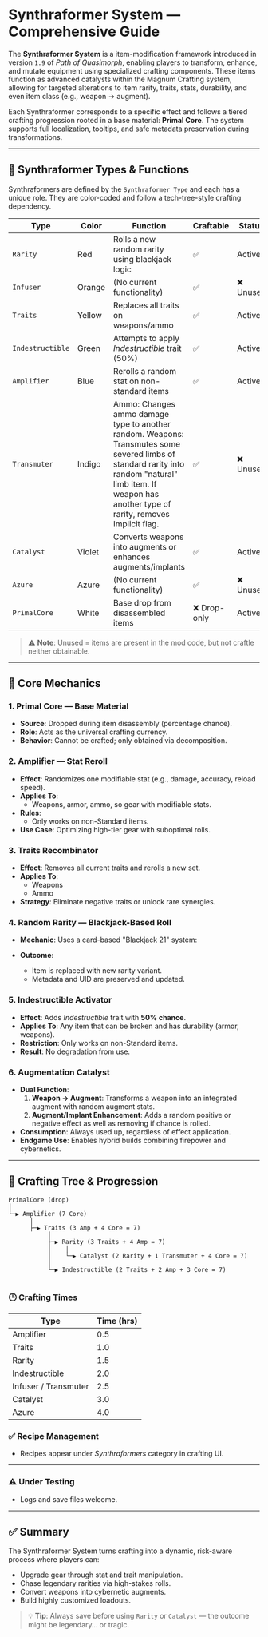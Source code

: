 # Synthraformer System — Comprehensive Guide

The **Synthraformer System** is a item-modification framework introduced in version `1.9` of *Path of Quasimorph*, enabling players to transform, enhance, and mutate equipment using specialized crafting components. These items function as advanced catalysts within the Magnum Crafting system, allowing for targeted alterations to item rarity, traits, stats, durability, and even item class (e.g., weapon → augment).

Each Synthraformer corresponds to a specific effect and follows a tiered crafting progression rooted in a base material: **Primal Core**. The system supports full localization, tooltips, and safe metadata preservation during transformations.


---

## 🔧 Synthraformer Types & Functions

Synthraformers are defined by the `Synthraformer Type` and each has a unique role. They are color-coded and follow a tech-tree-style crafting dependency.

| Type | Color | Function | Craftable | Status |
|------|------|--------|----------|--------|
| `Rarity` | Red | Rolls a new random rarity using blackjack logic | ✅ | Active |
| `Infuser` | Orange | (No current functionality) | ✅ | ❌ Unused |
| `Traits` | Yellow | Replaces all traits on weapons/ammo | ✅ | Active |
| `Indestructible` | Green | Attempts to apply *Indestructible* trait (50%) | ✅ | Active |
| `Amplifier` | Blue | Rerolls a random stat on non-standard items | ✅ | Active |
| `Transmuter` | Indigo | Ammo: Changes ammo damage type to another random. Weapons: Transmutes some severed limbs of standard rarity into random "natural" limb item. If weapon has another type of rarity, removes Implicit flag. | ✅ | ❌ Unused |
| `Catalyst` | Violet | Converts weapons into augments or enhances augments/implants | ✅ | Active |
| `Azure` | Azure | (No current functionality)| ✅ | ❌ Unused |
| `PrimalCore` | White | Base drop from disassembled items | ❌ Drop-only | Active |

> ⚠️ **Note**: Unused = items are present in the mod code, but not craftle neither obtainable.

---

## 🧪 Core Mechanics

### 1. **Primal Core — Base Material**
- **Source**: Dropped during item disassembly (percentage chance).
- **Role**: Acts as the universal crafting currency.
- **Behavior**: Cannot be crafted; only obtained via decomposition.

### 2. **Amplifier — Stat Reroll**
- **Effect**: Randomizes one modifiable stat (e.g., damage, accuracy, reload speed).
- **Applies To**:
  - Weapons, armor, ammo, so gear with modifiable stats.
- **Rules**:
  - Only works on non-Standard items.
- **Use Case**: Optimizing high-tier gear with suboptimal rolls.

### 3. **Traits Recombinator**
- **Effect**: Removes all current traits and rerolls a new set.
- **Applies To**:
  - Weapons
  - Ammo
- **Strategy**: Eliminate negative traits or unlock rare synergies.

### 4. **Random Rarity — Blackjack-Based Roll**
- **Mechanic**: Uses a card-based "Blackjack 21" system:

- **Outcome**:
  - Item is replaced with new rarity variant.
  - Metadata and UID are preserved and updated.

### 5. **Indestructible Activator**
- **Effect**: Adds *Indestructible* trait with **50% chance**.
- **Applies To**: Any item that can be broken and has durability (armor, weapons).
- **Restriction**: Only works on non-Standard items.
- **Result**: No degradation from use.

### 6. **Augmentation Catalyst**
- **Dual Function**:
  1. **Weapon → Augment**: Transforms a weapon into an integrated augment with random augment stats.
  2. **Augment/Implant Enhancement**: Adds a random positive or negative effect as well as removing if chance is rolled.
- **Consumption**: Always used up, regardless of effect application.
- **Endgame Use**: Enables hybrid builds combining firepower and cybernetics.


---

## 🔗 Crafting Tree & Progression

```text
PrimalCore (drop)
│
└─▶ Amplifier (7 Core) 
      │
      ├─▶ Traits (3 Amp + 4 Core = 7)
           │
           ├─▶ Rarity (3 Traits + 4 Amp = 7)
           │    │
           │    └─▶ Catalyst (2 Rarity + 1 Transmuter + 4 Core = 7)
           │
           └─▶ Indestructible (2 Traits + 2 Amp + 3 Core = 7)
       
```

### 🕒 Crafting Times
| Type | Time (hrs) |
|------|-----------|
| Amplifier | 0.5 |
| Traits | 1.0 |
| Rarity | 1.5 |
| Indestructible | 2.0 |
| Infuser / Transmuter | 2.5 |
| Catalyst | 3.0 |
| Azure | 4.0 |

### ✅ Recipe Management
- Recipes appear under *Synthraformers* category in crafting UI.

---

### ⚠️ Under Testing
- Logs and save files welcome.

---

## ✅ Summary

The Synthraformer System turns crafting into a dynamic, risk-aware process where players can:
- Upgrade gear through stat and trait manipulation.
- Chase legendary rarities via high-stakes rolls.
- Convert weapons into cybernetic augments.
- Build highly customized loadouts.

> 💡 **Tip**: Always save before using `Rarity` or `Catalyst` — the outcome might be legendary… or tragic.